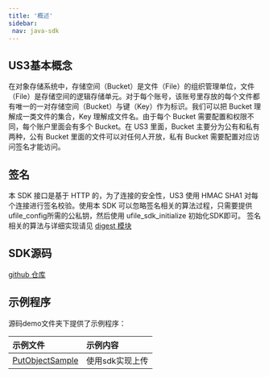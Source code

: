 ```yaml
--- 
title: '概述'
sidebar:
 nav: java-sdk
---
```


## US3基本概念

在对象存储系统中，存储空间（Bucket）是文件（File）的组织管理单位，文件（File）是存储空间的逻辑存储单元。对于每个账号，该账号里存放的每个文件都有唯一的一对存储空间（Bucket）与键（Key）作为标识。我们可以把 Bucket 理解成一类文件的集合，Key 理解成文件名。由于每个 Bucket 需要配置和权限不同，每个账户里面会有多个 Bucket。在 US3 里面，Bucket 主要分为公有和私有两种，公有 Bucket 里面的文件可以对任何人开放，私有 Bucket 需要配置对应访问签名才能访问。

## 签名

本 SDK 接口是基于 HTTP 的，为了连接的安全性，US3 使用 HMAC SHA1 对每个连接进行签名校验。使用本 SDK 可以忽略签名相关的算法过程，只需要提供ufile_config所需的公私钥，然后使用 ufile_sdk_initialize 初始化SDK即可。 签名相关的算法与详细实现请见 [digest 模块](https://github.com/ufilesdk-dev/ufile-cppsdk/blob/master/ucloud/digest/digest.cpp)

## SDK源码

[github 仓库](https://github.com/ucloud/ufile-sdk-java)

## 示例程序

源码demo文件夹下提供了示例程序：

| 示例文件                                                     | 示例内容           |
| :----------------------------------------------------------- | :----------------- |
| [PutObjectSample](https://github.com/ucloud/ufile-sdk-java/blob/master/ufile-sample-java/src/main/java/cn/ucloud/ufile/sample/object/PutObjectSample.java) | 使用sdk实现上传        |
